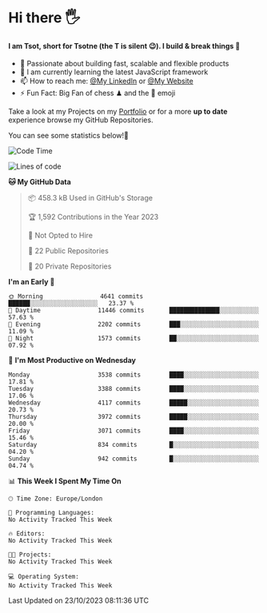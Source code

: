 # Hi there :raised_hand_with_fingers_splayed:
#### I am Tsot, short for Tsotne (the T is silent :wink:). I build & break things :space_invader:
- :telescope: Passionate about building fast, scalable and flexible products
- :seedling: I am currently learning the latest JavaScript framework 
- :mailbox: How to reach me: [@My LinkedIn](https://www.linkedin.com/in/tsotne-gvadzabia/) or [@My Website](https://tsotne.co.uk/contact)
- :zap: Fun Fact: Big Fan of chess ♟ and the 👾 emoji

Take a look at my Projects on my [Portfolio](https://tsotne.co.uk/) or for a more **up to date** experience browse my GitHub Repositories.

You can see some statistics below!:space_invader:
<!--START_SECTION:waka-->
![Code Time](http://img.shields.io/badge/Code%20Time-761%20hrs%202%20mins-blue)

![Lines of code](https://img.shields.io/badge/From%20Hello%20World%20I%27ve%20Written-8.1%20million%20lines%20of%20code-blue)

**🐱 My GitHub Data** 

> 📦 458.3 kB Used in GitHub's Storage 
 > 
> 🏆 1,592 Contributions in the Year 2023
 > 
> 🚫 Not Opted to Hire
 > 
> 📜 22 Public Repositories 
 > 
> 🔑 20 Private Repositories 
 > 
**I'm an Early 🐤** 

```text
🌞 Morning                4641 commits        ██████░░░░░░░░░░░░░░░░░░░   23.37 % 
🌆 Daytime                11446 commits       ██████████████░░░░░░░░░░░   57.63 % 
🌃 Evening                2202 commits        ███░░░░░░░░░░░░░░░░░░░░░░   11.09 % 
🌙 Night                  1573 commits        ██░░░░░░░░░░░░░░░░░░░░░░░   07.92 % 
```
📅 **I'm Most Productive on Wednesday** 

```text
Monday                   3538 commits        ████░░░░░░░░░░░░░░░░░░░░░   17.81 % 
Tuesday                  3388 commits        ████░░░░░░░░░░░░░░░░░░░░░   17.06 % 
Wednesday                4117 commits        █████░░░░░░░░░░░░░░░░░░░░   20.73 % 
Thursday                 3972 commits        █████░░░░░░░░░░░░░░░░░░░░   20.00 % 
Friday                   3071 commits        ████░░░░░░░░░░░░░░░░░░░░░   15.46 % 
Saturday                 834 commits         █░░░░░░░░░░░░░░░░░░░░░░░░   04.20 % 
Sunday                   942 commits         █░░░░░░░░░░░░░░░░░░░░░░░░   04.74 % 
```


📊 **This Week I Spent My Time On** 

```text
🕑︎ Time Zone: Europe/London

💬 Programming Languages: 
No Activity Tracked This Week

🔥 Editors: 
No Activity Tracked This Week

🐱‍💻 Projects: 
No Activity Tracked This Week

💻 Operating System: 
No Activity Tracked This Week
```


 Last Updated on 23/10/2023 08:11:36 UTC
<!--END_SECTION:waka-->
